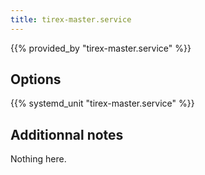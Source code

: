 ```yaml
---
title: tirex-master.service
---
```


{{% provided_by "tirex-master.service" %}}

## Options

{{% systemd_unit "tirex-master.service" %}}

## Additionnal notes

Nothing here.